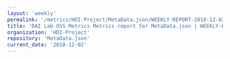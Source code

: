 ```yaml
---
layout: 'weekly'
permalink: '/metrics/HDI-Project/MetaData.json/WEEKLY-REPORT-2018-12-02'
title: 'DAI Lab OSS Metrics Metrics report for MetaData.json | WEEKLY-REPORT-2018-12-02'
organization: 'HDI-Project'
repository: 'MetaData.json'
current_date: '2018-12-02'
---
```

